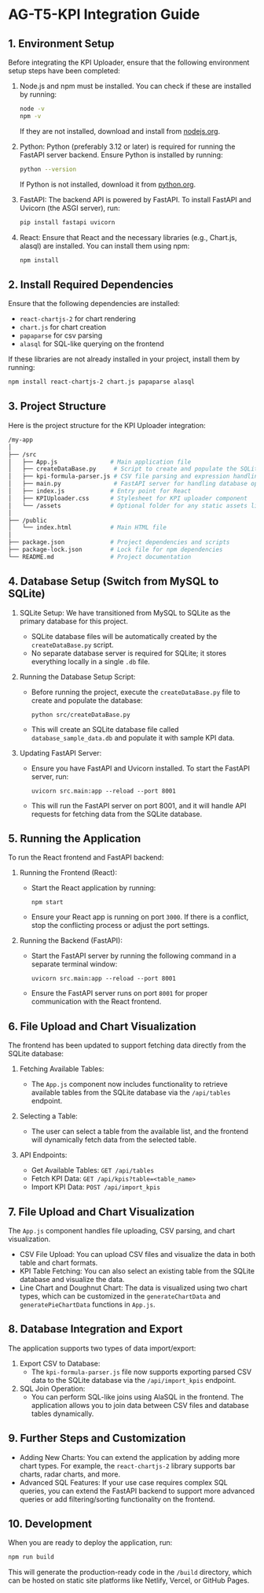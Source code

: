 # AG-T5-KPI Integration Guide

## 1. Environment Setup
Before integrating the KPI Uploader, ensure that the following environment setup steps have been completed:

1. Node.js and npm must be installed. You can check if these are installed by running:
   ```bash
   node -v
   npm -v
   ```
   If they are not installed, download and install from [nodejs.org](https://nodejs.org/).

2. Python: Python (preferably 3.12 or later) is required for running the FastAPI server backend. Ensure Python is installed by running:
   ```bash
   python --version
   ```
   If Python is not installed, download it from [python.org](https://www.python.org/downloads/).

3. FastAPI: The backend API is powered by FastAPI. To install FastAPI and Uvicorn (the ASGI server), run:
   ```bash
   pip install fastapi uvicorn
   ```

4. React: Ensure that React and the necessary libraries (e.g., Chart.js, alasql) are installed. You can install them using npm:
   ```bash
   npm install
   ```

## 2. Install Required Dependencies
Ensure that the following dependencies are installed:

- `react-chartjs-2` for chart rendering
- `chart.js` for chart creation
- `papaparse` for csv parsing
- `alasql` for SQL-like querying on the frontend

If these libraries are not already installed in your project, install them by running:

```bash
npm install react-chartjs-2 chart.js papaparse alasql
```

## 3. Project Structure
Here is the project structure for the KPI Uploader integration:

```bash
/my-app
│
├── /src
│   ├── App.js               # Main application file
│   ├── createDataBase.py     # Script to create and populate the SQLite database
│   ├── kpi-formula-parser.js # CSV file parsing and expression handling
│   ├── main.py               # FastAPI server for handling database operations
│   ├── index.js             # Entry point for React
│   ├── KPIUploader.css      # Stylesheet for KPI uploader component
│   └── /assets              # Optional folder for any static assets like logos
│
├── /public
│   └── index.html           # Main HTML file
│
├── package.json             # Project dependencies and scripts
├── package-lock.json        # Lock file for npm dependencies
└── README.md                # Project documentation
```

## 4. Database Setup (Switch from MySQL to SQLite)
1. SQLite Setup: We have transitioned from MySQL to SQLite as the primary database for this project.
   - SQLite database files will be automatically created by the `createDataBase.py` script.
   - No separate database server is required for SQLite; it stores everything locally in a single `.db` file.

2. Running the Database Setup Script:
   - Before running the project, execute the `createDataBase.py` file to create and populate the database:
     ```
     python src/createDataBase.py
     ```
   - This will create an SQLite database file called `database_sample_data.db` and populate it with sample KPI data.

3. Updating FastAPI Server:
   - Ensure you have FastAPI and Uvicorn installed. To start the FastAPI server, run:
     ```
     uvicorn src.main:app --reload --port 8001
   - This will run the FastAPI server on port 8001, and it will handle API requests for fetching data from the SQLite database.


## 5. Running the Application
To run the React frontend and FastAPI backend:
1. Running the Frontend (React):
   - Start the React application by running:
     ```
     npm start
     ```
   - Ensure your React app is running on port `3000`. If there is a conflict, stop the conflicting process or adjust the port settings.

2. Running the Backend (FastAPI):
   - Start the FastAPI server by running the following command in a separate terminal window:
     ```
     uvicorn src.main:app --reload --port 8001
     ```
   - Ensure the FastAPI server runs on port `8001` for proper communication with the React frontend.


## 6. File Upload and Chart Visualization
The frontend has been updated to support fetching data directly from the SQLite database:
1. Fetching Available Tables:
   - The `App.js` component now includes functionality to retrieve available tables from the SQLite database via the `/api/tables` endpoint.

2. Selecting a Table:
   - The user can select a table from the available list, and the frontend will dynamically fetch data from the selected table.

3. API Endpoints:
   - Get Available Tables: `GET /api/tables`
   - Fetch KPI Data: `GET /api/kpis?table=<table_name>`
   - Import KPI Data: `POST /api/import_kpis`


## 7. File Upload and Chart Visualization
The `App.js` component handles file uploading, CSV parsing, and chart visualization.
- CSV File Upload: You can upload CSV files and visualize the data in both table and chart formats.
- KPI Table Fetching: You can also select an existing table from the SQLite database and visualize the data.
- Line Chart and Doughnut Chart: The data is visualized using two chart types, which can be customized in the `generateChartData` and `generatePieChartData` functions in `App.js`.


## 8. Database Integration and Export
The application supports two types of data import/export:
1. Export CSV to Database:
   - The `kpi-formula-parser.js` file now supports exporting parsed CSV data to the SQLite database via the `/api/import_kpis` endpoint.
2. SQL Join Operation:
   - You can perform SQL-like joins using AlaSQL in the frontend. The application allows you to join data between CSV files and database tables dynamically.


## 9. Further Steps and Customization
- Adding New Charts: You can extend the application by adding more chart types. For example, the `react-chartjs-2` library supports bar charts, radar charts, and more.
- Advanced SQL Features: If your use case requires complex SQL queries, you can extend the FastAPI backend to support more advanced queries or add filtering/sorting functionality on the frontend.


## 10. Development
When you are ready to deploy the application, run:

```bash
npm run build
```
This will generate the production-ready code in the `/build` directory, which can be hosted on static site platforms like Netlify, Vercel, or GitHub Pages.

